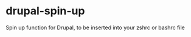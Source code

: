 drupal-spin-up
==============

Spin up function for Drupal, to be inserted into your zshrc or bashrc file
